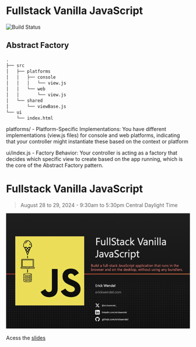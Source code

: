 # Fullstack Vanilla JavaScript
![Build Status](https://github.com/ikkyuuq/vanilla-javascript-fullstack/workflows/Run%20tests/badge.svg)

## Abstract Factory

```
.
├── src
│   ├── platforms
│   │   ├── console
│   │   │   └── view.js
│   │   └── web
│   │       └── view.js
│   └── shared
│       └── viewBase.js
└── ui
    └── index.html
```

platforms/ - Platform-Specific Implementations: You have different implementations (view.js files) for console and web platforms, indicating that your controller might instantiate these based on the context or platform

ui/index.js - Factory Behavior: Your controller is acting as a factory that decides which specific view to create based on the app running, which is the core of the Abstract Factory pattern.

# Fullstack Vanilla JavaScript

> August 28 to 29, 2024 - 9:30am to 5:30pm Central Daylight Time

![cover image](./cover.jpeg)

Acess the [slides](https://www.icloud.com/keynote/032Y1iBWTJMdLbFIw2A3F23VA#FullStack_Vanilla_JS_-_FEM_-_Erick_Wendel)
